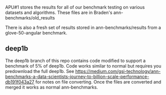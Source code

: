 APU#1 stores the results for all of our benchmark testing on various datasets and algorithms. These files are in Braden's ann-benchmarks/old_results 

There is also a fresh set of results stored in ann-benchmarks/results from a glove-50-angular benchmark.

## deep1b
The deep1b branch of this repo contains code modified to support a benchmark of 5% of deep1b. Code works similar to normal but requires you predownload the full deep1b. 
See https://medium.com/gsi-technology/ann-benchmarks-a-data-scientists-journey-to-billion-scale-performance-db191f043a27 for notes on file converting. Once the files are converted and merged it works as normal ann-benchmarks.
